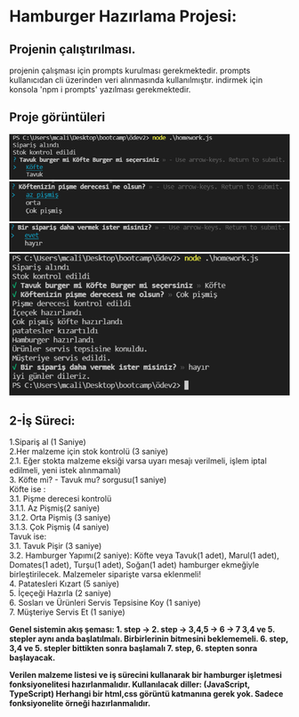 # Hamburger Hazırlama Projesi:

## Projenin çalıştırılması.
projenin çalışması için prompts kurulması gerekmektedir. prompts kullanıcıdan cli üzerinden veri alınmasında kullanılmıştır. indirmek için konsola 'npm i prompts' yazılması gerekmektedir.

## Proje görüntüleri


![  ](./images/1.png)
![  ](./images/2.png)
![  ](./images/3.png)
![  ](./images/4.png)

## 2-İş Süreci:

1.Sipariş al (1 Saniye)  
2.Her malzeme için stok kontrolü (3 saniye)  
2.1. Eğer stokta malzeme eksiği varsa uyarı mesajı verilmeli, işlem iptal edilmeli, yeni istek alınmamalı)  
3. Köfte mi? - Tavuk mu? sorgusu(1 saniye)  
Köfte ise :  
3.1. Pişme derecesi kontrolü  
3.1.1. Az Pişmiş(2 saniye)  
3.1.2. Orta Pişmiş (3 saniye)  
3.1.3. Çok Pişmiş (4 saniye)  
Tavuk ise:  
3.1. Tavuk Pişir (3 saniye)  
3.2. Hamburger Yapımı(2 saniye): Köfte veya Tavuk(1 adet), Marul(1 adet), Domates(1 adet), Turşu(1 adet), Soğan(1 adet) hamburger ekmeğiyle birleştirilecek.
Malzemeler siparişte varsa eklenmeli!  
4. Patatesleri Kızart (5 saniye)  
5. İçeçeği Hazırla (2 saniye)  
6. Sosları ve Ürünleri Servis Tepsisine Koy (1 saniye)  
7. Müşteriye Servis Et (1 saniye)  

<strong>
Genel sistemin akış şeması: 1. step -> 2. step -> 3,4,5 -> 6 -> 7
3,4 ve 5. stepler aynı anda başlatılmalı. Birbirlerinin bitmesini beklememeli. 
6. step, 3,4 ve 5. stepler bittikten sonra başlamalı
7. step, 6. stepten sonra başlayacak.
   
<br/>  

Verilen malzeme listesi ve iş sürecini kullanarak bir hamburger işletmesi fonksiyonelitesi hazırlanmalıdır. 
Kullanılacak diller: (JavaScript, TypeScript)
Herhangi bir html,css görüntü katmanına gerek yok. Sadece fonksiyonelite örneği hazırlanmalıdır.
</strong>

